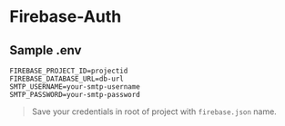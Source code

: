 # Firebase-Auth


## Sample .env
```
FIREBASE_PROJECT_ID=projectid
FIREBASE_DATABASE_URL=db-url
SMTP_USERNAME=your-smtp-username
SMTP_PASSWORD=your-smtp-password
```

> Save your credentials in root of project with `firebase.json` name.